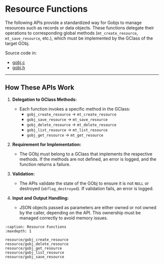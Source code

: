 # Resource Functions

The following APIs provide a standardized way for Gobjs to manage resources such as records or data objects. These functions delegate their operations to corresponding global methods (`mt_create_resource`, `mt_save_resource`, etc.), which must be implemented by the GClass of the target GObj.

Source code in:
- [gobj.c](https://github.com/artgins/yunetas/blob/main/kernel/c/gobj-c/src/gobj.c)
- [gobj.h](https://github.com/artgins/yunetas/blob/main/kernel/c/gobj-c/src/gobj.h)

---

## How These APIs Work

1. **Delegation to GClass Methods:**
    - Each function invokes a specific method in the GClass:
        - `gobj_create_resource` → `mt_create_resource`
        - `gobj_save_resource` → `mt_save_resource`
        - `gobj_delete_resource` → `mt_delete_resource`
        - `gobj_list_resource` → `mt_list_resource`
        - `gobj_get_resource` → `mt_get_resource`

2. **Requirement for Implementation:**
    - The GObj must belong to a GClass that implements the respective methods. If the methods are not defined, an error is logged, and the function returns a failure.

3. **Validation:**
    - The APIs validate the state of the GObj to ensure it is not `NULL` or destroyed (`obflag_destroyed`). If validation fails, an error is logged.

4. **Input and Output Handling:**
    - JSON objects passed as parameters are either owned or not owned by the caller, depending on the API. This ownership must be managed correctly to avoid memory issues.


```{toctree}
:caption: Resource Functions
:maxdepth: 1

resource/gobj_create_resource
resource/gobj_delete_resource
resource/gobj_get_resource
resource/gobj_list_resource
resource/gobj_save_resource


```
